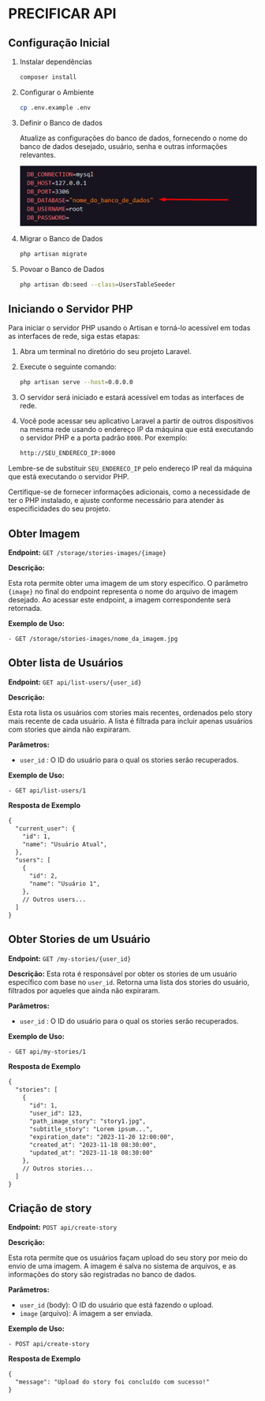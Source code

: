 # PRECIFICAR API

## Configuração Inicial

1. Instalar dependências

    ```bash
    composer install
    ```

2. Configurar o Ambiente

    ```bash
    cp .env.example .env  
    ```

3. Definir o Banco de dados

    Atualize as configurações do banco de dados, fornecendo o nome do banco de dados desejado, usuário, senha e outras informações relevantes.

    ![Screenshot 1](screenshots/banco.png)

4. Migrar o Banco de Dados

    ```bash
    php artisan migrate 
    ```

5. Povoar o Banco de Dados

    ```bash
    php artisan db:seed --class=UsersTableSeeder
    ```

## Iniciando o Servidor PHP 

Para iniciar o servidor PHP usando o Artisan e torná-lo acessível em todas as interfaces de rede, siga estas etapas:

1. Abra um terminal no diretório do seu projeto Laravel.

2. Execute o seguinte comando:

    ```bash
    php artisan serve --host=0.0.0.0
    ```

3. O servidor será iniciado e estará acessível em todas as interfaces de rede.

4. Você pode acessar seu aplicativo Laravel a partir de outros dispositivos na mesma rede usando o endereço IP da máquina que está executando o servidor PHP e a porta padrão `8000`. Por exemplo:

    ```bash
    http://SEU_ENDERECO_IP:8000
    ```

Lembre-se de substituir `SEU_ENDERECO_IP` pelo endereço IP real da máquina que está executando o servidor PHP.

Certifique-se de fornecer informações adicionais, como a necessidade de ter o PHP instalado, e ajuste conforme necessário para atender às especificidades do seu projeto.

## Obter Imagem

**Endpoint:** `GET /storage/stories-images/{image}`

**Descrição:**

Esta rota permite obter uma imagem de um story específico. O parâmetro `{image}` no final do endpoint representa o nome do arquivo de imagem desejado. Ao acessar este endpoint, a imagem correspondente será retornada.

**Exemplo de Uso:**

```http
- GET /storage/stories-images/nome_da_imagem.jpg
```

## Obter lista de Usuários

**Endpoint:** `GET api/list-users/{user_id}`

**Descrição:**

Esta rota lista os usuários com stories mais recentes, ordenados pelo story mais recente de cada usuário. A lista é filtrada para incluir apenas usuários com stories que ainda não expiraram.

**Parâmetros:**
- `user_id` : O ID do usuário para o qual os stories serão recuperados.

**Exemplo de Uso:**

```http
- GET api/list-users/1
```

**Resposta de Exemplo**

```http
{
  "current_user": {
    "id": 1,
    "name": "Usuário Atual",
  },
  "users": [
    {
      "id": 2,
      "name": "Usuário 1",
    },
    // Outros users...
  ]
}
```

## Obter Stories de um Usuário

**Endpoint:** `GET /my-stories/{user_id}`

**Descrição:**
Esta rota é responsável por obter os stories de um usuário específico com base no `user_id`. Retorna uma lista dos stories do usuário, filtrados por aqueles que ainda não expiraram.

**Parâmetros:**
- `user_id` : O ID do usuário para o qual os stories serão recuperados.

**Exemplo de Uso:**

```http
- GET api/my-stories/1
```

**Resposta de Exemplo**

```http
{
  "stories": [
    {
      "id": 1,
      "user_id": 123,
      "path_image_story": "story1.jpg",
      "subtitle_story": "Lorem ipsum...",
      "expiration_date": "2023-11-20 12:00:00",
      "created_at": "2023-11-18 08:30:00",
      "updated_at": "2023-11-18 08:30:00"
    },
    // Outros stories...
  ]
}
```

## Criação de story

**Endpoint:** `POST api/create-story`

**Descrição:**

Esta rota permite que os usuários façam upload do seu story por meio do envio de uma imagem. A imagem é salva no sistema de arquivos, e as informações do story são registradas no banco de dados.

**Parâmetros:**
- `user_id` (body): O ID do usuário que está fazendo o upload.
- `image` (arquivo): A imagem a ser enviada.

**Exemplo de Uso:**

```http
- POST api/create-story
```

**Resposta de Exemplo**

```http
{
  "message": "Upload do story foi concluído com sucesso!"
}
```
